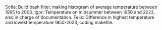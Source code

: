 Sofia: Build bash filter, making histogram of average temperature between 1965 to 2000.
Igor: Temperature on midsummer between 1950 and 2023, also in charge of documentation.
Felix: Difference in highest temperature and lowest temperature 1950-2023, coding makefile.
